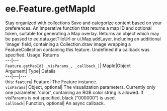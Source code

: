  
#  ee.Feature.getMapId 
Stay organized with collections  Save and categorize content based on your preferences. 
An imperative function that returns a map ID and optional token, suitable for generating a Map overlay. 
Returns an object which may be passed to ee.data.getTileUrl or ui.Map.addLayer, including an additional 'image' field, containing a Collection.draw image wrapping a FeatureCollection containing this feature. Undefined if a callback was specified.
Usage| Returns  
---|---  
`Feature.getMapId( _visParams_, _callback_)`| MapId|Object  
Argument| Type| Details  
---|---|---  
this: `feature`| Feature| The Feature instance.  
`visParams`| Object, optional| The visualization parameters. Currently only one parameter, 'color', containing an RGB color string is allowed. If visParams is not specified, black ("000000") is used.  
`callback`| Function, optional| An async callback.  
